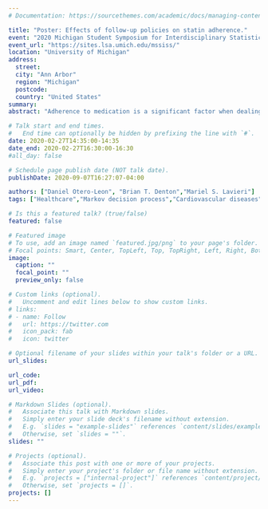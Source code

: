 ```yaml
---
# Documentation: https://sourcethemes.com/academic/docs/managing-content/

title: "Poster: Effects of follow-up policies on statin adherence."
event: "2020 Michigan Student Symposium for Interdisciplinary Statistical Sciences"
event_url: "https://sites.lsa.umich.edu/mssiss/"
location: "University of Michigan"
address: 
  street:
  city: "Ann Arbor"
  region: "Michigan"
  postcode: 
  country: "United States"
summary:
abstract: "Adherence to medication is a significant factor when dealing with the prevention of cardiovascular diseases. Medications can reduce the risk of stroke or heart attack, but they only work to the extent that patients adhere to the medications. The first line of treatment is often statin medication. When patients have low adherence to low statins, past studies suggest that to increase the adherence, the physicians should increase the surveillance and remind the patient of the benefits of taking the medication. For cardiovascular diseases, the literature has studied adherence to statins widely, considering demographics and medical factors and their relationship to adherence. The American College of Cardiology suggests constant surveillance over the first year that the physician prescribes the medication, checking medication effects and adherence. Afterwards surveillance is typically reduced and patient adherence is checked less frequently. In this study, we focus on long-term adherence with an emphasis on patients after the first year of medication. We study factors associated with patient adherence using longitudinal data for statins in a large cohort of patients seen in the national Veterans Affairs health system. We further develop predictive models and assess their performance as a means to help physicians identify patients with poor adherence."

# Talk start and end times.
#   End time can optionally be hidden by prefixing the line with `#`.
date: 2020-02-27T14:35:00-14:35
date_end: 2020-02-27T16:30:00-16:30
#all_day: false

# Schedule page publish date (NOT talk date).
publishDate: 2020-09-07T16:27:07-04:00

authors: ["Daniel Otero-Leon", "Brian T. Denton","Mariel S. Lavieri"]
tags: ["Healthcare","Markov decision process","Cardiovascular diseases","Poster Presentation"]

# Is this a featured talk? (true/false)
featured: false

# Featured image
# To use, add an image named `featured.jpg/png` to your page's folder. 
# Focal points: Smart, Center, TopLeft, Top, TopRight, Left, Right, BottomLeft, Bottom, BottomRight.
image:
  caption: ""
  focal_point: ""
  preview_only: false

# Custom links (optional).
#   Uncomment and edit lines below to show custom links.
# links:
# - name: Follow
#   url: https://twitter.com
#   icon_pack: fab
#   icon: twitter

# Optional filename of your slides within your talk's folder or a URL.
url_slides:

url_code:
url_pdf:
url_video:

# Markdown Slides (optional).
#   Associate this talk with Markdown slides.
#   Simply enter your slide deck's filename without extension.
#   E.g. `slides = "example-slides"` references `content/slides/example-slides.md`.
#   Otherwise, set `slides = ""`.
slides: ""

# Projects (optional).
#   Associate this post with one or more of your projects.
#   Simply enter your project's folder or file name without extension.
#   E.g. `projects = ["internal-project"]` references `content/project/deep-learning/index.md`.
#   Otherwise, set `projects = []`.
projects: []
---
```

